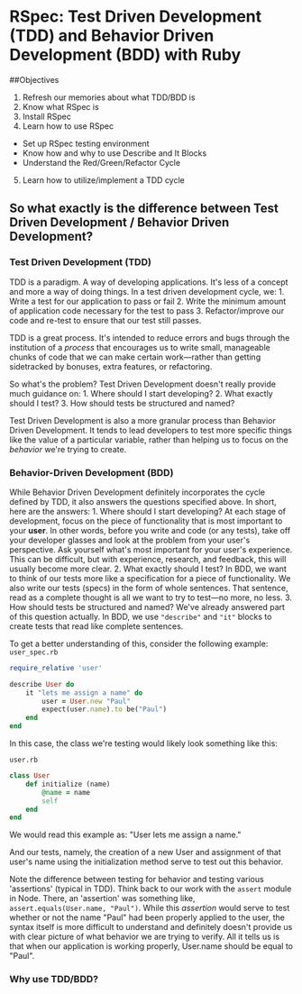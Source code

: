 # RSpec: Test Driven Development (TDD) and Behavior Driven Development (BDD) with Ruby

##Objectives

1. Refresh our memories about what TDD/BDD is
2. Know what RSpec is
3. Install RSpec
4. Learn how to use RSpec
  - Set up RSpec testing environment
  - Know how and why to use Describe and It Blocks
  - Understand the Red/Green/Refactor Cycle
5. Learn how to utilize/implement a TDD cycle

## So what exactly is the difference between Test Driven Development / Behavior Driven Development?

### Test Driven Development (TDD)
TDD is a paradigm. A way of developing applications. It's less of a concept and more a way of doing things. In a test driven development cycle, we:
    1. Write a test for our application to pass or fail
    2. Write the minimum amount of application code necessary for the test to pass
    3. Refactor/improve our code and re-test to ensure that our test still passes.

TDD is a great process. It's intended to reduce errors and bugs through the institution of a _process_ that encourages us to write small, manageable chunks of code that we can make certain work—rather than getting sidetracked by bonuses, extra features, or refactoring.

So what's the problem? Test Driven Development doesn't really provide much guidance on:
    1. Where should I start developing?
    2. What exactly should I test?
    3. How should tests be structured and named?

Test Driven Development is also a more granular process than Behavior Driven Development. It tends to lead developers to test more specific things like the value of a particular variable, rather than helping us to focus on the _behavior_ we're trying to create.

### Behavior-Driven Development (BDD)
While Behavior Driven Development definitely incorporates the cycle defined by TDD, it also answers the questions specified above. In short, here are the answers:
    1. Where should I start developing?
    At each stage of development, focus on the piece of functionality that is most important to your __user__. In other words, before you write and code (or any tests), take off your developer glasses and look at the problem from your user's perspective. Ask yourself what's most important for your user's experience. This can be difficult, but with experience, research, and feedback, this will usually become more clear.
    2. What exactly should I test?
    In BDD, we want to think of our tests more like a specification for a piece of functionality. We also write our tests (specs) in the form of whole sentences. That sentence, read as a complete thought is all we want to try to test—no more, no less.
    3. How should tests be structured and named?
    We've already answered part of this question actually. In BDD, we use `"describe"` and `"it"` blocks to create tests that read like complete sentences.

To get a better understanding of this, consider the following example:
`user_spec.rb`
```rb
require_relative 'user'

describe User do
    it "lets me assign a name" do
        user = User.new "Paul"
        expect(user.name).to be("Paul")
    end
end
```
In this case, the class we're testing would likely look something like this:

`user.rb`
```rb
class User
    def initialize (name)
        @name = name
        self
    end
end
```

We would read this example as:
"User lets me assign a name."

And our tests, namely, the creation of a new User and assignment of that user's name using the initialization method serve to test out this behavior.

Note the difference between testing for behavior and testing various 'assertions' (typical in TDD). Think back to our work with the `assert` module in Node. There, an 'assertion' was something like, `assert.equals(User.name, "Paul")`. While this _assertion_ would serve to test whether or not the name "Paul" had been properly applied to the user, the syntax itself is more difficult to understand and definitely doesn't provide us with clear picture of what behavior we are trying to verify. All it tells us is that when our application is working properly, User.name should be equal to "Paul".

### Why use TDD/BDD? 
